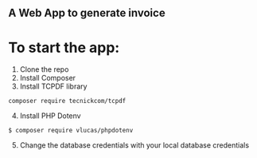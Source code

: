 ## A Web App to generate invoice
# To start the app:
1. Clone the repo
2. Install Composer
3. Install TCPDF library
```
composer require tecnickcom/tcpdf
```
4. Install PHP Dotenv
```
$ composer require vlucas/phpdotenv
``` 
5. Change the database credentials with your local database credentials